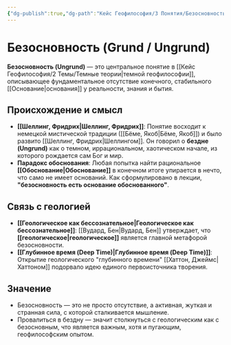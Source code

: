 ```yaml
---
{"dg-publish":true,"dg-path":"Кейс Геофилософия/3 Понятия/Безосновность (Грунд)","permalink":"/kejs-geofilosofiya/3-ponyatiya/bezosnovnost-grund/","dgShowLocalGraph":true}
---
```


# Безосновность (Grund / Ungrund)

**Безосновность (Ungrund)** — это центральное понятие в [[Кейс Геофилософия/2 Темы/Темные теории\|темной геофилософии]], описывающее фундаментальное отсутствие конечного, стабильного [[Основание\|основания]] у реальности, знания и бытия.

## Происхождение и смысл
- **[[Шеллинг, Фридрих\|Шеллинг, Фридрих]]**: Понятие восходит к немецкой мистической традиции ([[Бёме, Якоб\|Бёме, Якоб]]) и было развито [[Шеллинг, Фридрих\|Шеллингом]]. Он говорил о **бездне (Ungrund)** как о темном, иррациональном, хаотическом начале, из которого рождается сам Бог и мир.
- **Парадокс обоснования**: Любая попытка найти рациональное **[[Обоснование\|Обоснование]]** в конечном итоге упирается в нечто, что само не имеет оснований. Как сформулировано в лекции, **"безосновность есть основание обоснованного"**.

## Связь с геологией
- **[[Геологическое как бессознательное\|Геологическое как бессознательное]]**: [[Вудард, Бен\|Вудард, Бен]] утверждает, что **[[геологическое\|геологическое]]** является главной метафорой безосновности.
- **[[Глубинное время (Deep Time)\|Глубинное время (Deep Time)]]**: Открытие геологического "глубинного времени" [[Хаттон, Джеймс\|Хаттоном]] подорвало идею единого первоисточника творения.

## Значение
- Безосновность — это не просто отсутствие, а активная, жуткая и странная сила, с которой сталкивается мышление.
- Провалиться в бездну — значит столкнуться с геологическим как с безосновным, что является важным, хотя и пугающим, геофилософским опытом.